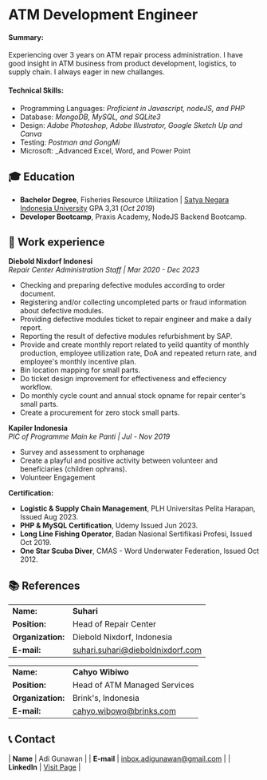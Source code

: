 # ATM Development Engineer

#### Summary: 
Experiencing over 3 years on ATM repair process administration. I have good insight in ATM business from product development, logistics, to supply chain. I always eager in new challanges.


#### Technical Skills:

- Programming Languages: _Proficient in Javascript, nodeJS, and PHP_
- Database: _MongoDB, MySQL, and SQLite3_
- Design: _Adobe Photoshop, Adobe Illustrator, Google Sketch Up and Canva_
- Testing: _Postman and GongMi_
- Microsoft: _Advanced Excel, Word, and Power Point 

  
## 🎓 Education
- **Bachelor Degree**, Fisheries Resource Utilization | <a href="https://tnau.ac.in/](https://usni.ac.id/v1/)" target="_blank">Satya Negara Indonesia University</a> GPA 3,31 (_Oct 2019_)	
- **Developer Bootcamp**, Praxis Academy, NodeJS Backend Bootcamp.


## 💼 Work experience 
**Diebold Nixdorf Indonesi**  
_Repair Center Administration Staff | Mar 2020 - Dec 2023_
- Checking and preparing defective modules according to order document.
- Registering and/or collecting uncompleted parts or fraud information about defective modules.
- Providing defective modules ticket to repair engineer and make a daily report.
- Reporting the result of defective modules refurbishment by SAP.
- Provide and create monthly report related to yeild quantity of monthly production, employee utilization rate, DoA and repeated return rate, and employee's monthly incentive plan.
- Bin location mapping for small parts.
- Do ticket design improvement for effectiveness and effeciency workflow.
- Do monthly cycle count and annual stock opname for repair center's small parts.
- Create a procurement for zero stock small parts.

**Kapiler Indonesia**  
_PIC of Programme Main ke Panti | Jul - Nov 2019_
- Survey and assessment to orphanage
- Create a playful and positive activity
between volunteer and beneficiaries
(children ophrans).
- Volunteer Engagement

**Certification:**
  
- **Logistic & Supply Chain Management**, PLH Universitas Pelita Harapan, Issued Aug 2023.
- **PHP & MySQL Certification**, Udemy Issued Jun 2023.  
- **Long Line Fishing Operator**, Badan Nasional Sertifikasi Profesi, Issued Oct 2019. 
- **One Star Scuba Diver**, CMAS - Word Underwater Federation, Issued Oct 2012.


## 📚 References

|     |     |
|:----|:----|
| **Name:** | **Suhari** |
| **Position:** | Head of Repair Center |
| **Organization:** | Diebold Nixdorf, Indonesia |
| **E-mail:** | <a href="mailto:suhari.suhari@dieboldnixdorf.com">suhari.suhari@dieboldnixdorf.com</a> |

|     |     |
|:----|:----|
| **Name:** | **Cahyo Wibiwo** |
| **Position:** | Head of ATM Managed Services |
| **Organization:** | Brink's, Indonesia |
| **E-mail:** | <a href="mailto:cahyo.wibowo@brinks.com">cahyo.wibowo@brinks.com</a> |


## 📞 Contact

| **Name**   | Adi Gunawan | 
| **E-mail**   | <a href="mailto:inbox.adigunawan@gmail.com">inbox.adigunawan@gmail.com</a> | 
| **LinkedIn**   | <a href="https://www.linkedin.com/in/adi-gunawan-292613188/)" target="_blank">Visit Page</a> | 
